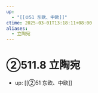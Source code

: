 ```yaml
---
up:
  - "[[②51 东欧、中欧]]"
ctime: 2025-03-01T13:18:11+08:00
aliases:
  - 立陶宛
---
```


# ②511.8 立陶宛

- up: [[②51 东欧、中欧]]
